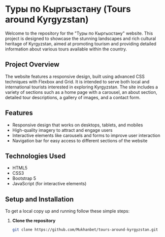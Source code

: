 # Туры по Кыргызстану (Tours around Kyrgyzstan)

Welcome to the repository for the "Туры по Кыргызстану" website. This project is designed to showcase the stunning landscapes and rich cultural heritage of Kyrgyzstan, aimed at promoting tourism and providing detailed information about various tours available within the country.

## Project Overview

The website features a responsive design, built using advanced CSS techniques with Flexbox and Grid. It is intended to serve both local and international tourists interested in exploring Kyrgyzstan. The site includes a variety of sections such as a home page with a carousel, an about section, detailed tour descriptions, a gallery of images, and a contact form.

## Features

- Responsive design that works on desktops, tablets, and mobiles
- High-quality imagery to attract and engage users
- Interactive elements like carousels and forms to improve user interaction
- Navigation bar for easy access to different sections of the website

## Technologies Used

- HTML5
- CSS3
- Bootstrap 5
- JavaScript (for interactive elements)

## Setup and Installation

To get a local copy up and running follow these simple steps:

1. **Clone the repository**
   ```sh
   git clone https://github.com/Mukhanbet/tours-around-kyrgyzstan.git
